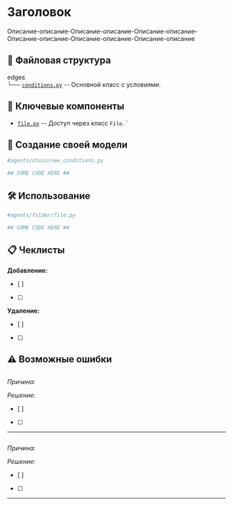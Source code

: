 # Заголовок
Описание-описание-Описание-описание-Описание-описание-Описание-описание-Описание-описание-Описание-описание

## 📁 Файловая структура
edges\
└── [`conditions.py`](conditions.py) -- Основной класс с условиями.

## 🧩 Ключевые компоненты
- [`file.py`](file.py) -- Доступ через класс `File`. `

## 🎨 Создание своей модели
```python
#agents/chain/new_conditions.py

## SOME CODE HERE ##
```
## 🛠️ Использование
```python
#agents/folder/file.py

## SOME CODE HERE ##
```

## 📋 Чеклисты

**Добавление:**
- [ ] 
- [ ] 

**Удаление:**
- [ ] 
- [ ] 

## ⚠️ Возможные ошибки

```bash

```
_Причина:_ 

_Решение:_ 
- [ ] 
- [ ] 
---

```bash

```
_Причина:_ 

_Решение:_ 
- [ ] 
- [ ] 
---